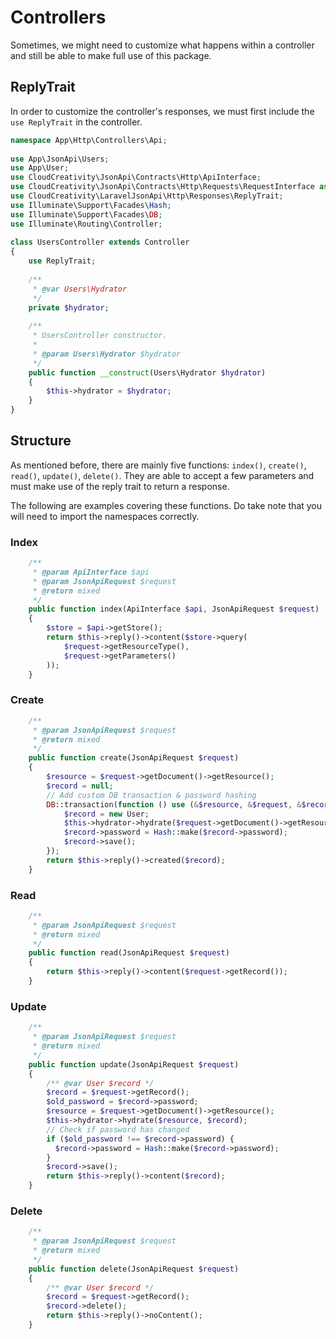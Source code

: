 # Controllers

Sometimes, we might need to customize what happens within a controller and still be able to make full use of this package.

## ReplyTrait

In order to customize the controller's responses, we must first include the `use ReplyTrait` in the controller.

```php
namespace App\Http\Controllers\Api;
 
use App\JsonApi\Users;
use App\User;
use CloudCreativity\JsonApi\Contracts\Http\ApiInterface;
use CloudCreativity\JsonApi\Contracts\Http\Requests\RequestInterface as JsonApiRequest;
use CloudCreativity\LaravelJsonApi\Http\Responses\ReplyTrait;
use Illuminate\Support\Facades\Hash;
use Illuminate\Support\Facades\DB;
use Illuminate\Routing\Controller;
 
class UsersController extends Controller
{
    use ReplyTrait;
    
    /**
     * @var Users\Hydrator
     */
    private $hydrator;
    
    /**
     * UsersController constructor.
     *
     * @param Users\Hydrator $hydrator
     */
    public function __construct(Users\Hydrator $hydrator)
    {
        $this->hydrator = $hydrator;
    }
}
```

## Structure

As mentioned before, there are mainly five functions: `index()`, `create()`, `read()`, `update()`, `delete()`. They are able to accept a few parameters and must make use of the reply trait to return a response.

The following are examples covering these functions. Do take note that you will need to import the namespaces correctly.

### Index

```php
    /**
     * @param ApiInterface $api
     * @param JsonApiRequest $request
     * @return mixed
     */
    public function index(ApiInterface $api, JsonApiRequest $request)
    {
        $store = $api->getStore();
        return $this->reply()->content($store->query(
            $request->getResourceType(),
            $request->getParameters()
        ));
    }
```

### Create

```php
    /**
     * @param JsonApiRequest $request
     * @return mixed
     */
    public function create(JsonApiRequest $request)
    {
        $resource = $request->getDocument()->getResource();
        $record = null;
        // Add custom DB transaction & password hashing
        DB::transaction(function () use (&$resource, &$request, &$record) {
            $record = new User;
            $this->hydrator->hydrate($request->getDocument()->getResource(), $record);
            $record->password = Hash::make($record->password);
            $record->save();
        });
        return $this->reply()->created($record);
    }
```

### Read
```php
    /**
     * @param JsonApiRequest $request
     * @return mixed
     */
    public function read(JsonApiRequest $request)
    {
        return $this->reply()->content($request->getRecord());
    }
```
### Update
```php
    /**
     * @param JsonApiRequest $request
     * @return mixed
     */
    public function update(JsonApiRequest $request)
    {
        /** @var User $record */
        $record = $request->getRecord();
        $old_password = $record->password;
        $resource = $request->getDocument()->getResource();
        $this->hydrator->hydrate($resource, $record);
        // Check if password has changed
        if ($old_password !== $record->password) {
          $record->password = Hash::make($record->password);
        }
        $record->save();
        return $this->reply()->content($record);
    }
```

### Delete
```php
    /**
     * @param JsonApiRequest $request
     * @return mixed
     */
    public function delete(JsonApiRequest $request)
    {
        /** @var User $record */
        $record = $request->getRecord();
        $record->delete();
        return $this->reply()->noContent();
    }
```
